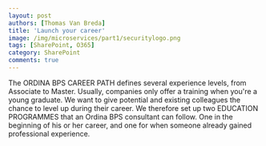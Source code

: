 ```yaml
---
layout: post
authors: [Thomas Van Breda]
title: 'Launch your career'
image: /img/microservices/part1/securitylogo.png
tags: [SharePoint, O365]
category: SharePoint
comments: true
---
```


The ORDINA BPS CAREER PATH defines several experience levels, from Associate to Master. Usually, companies only offer a training when you're a young graduate. We want to give potential and existing colleagues the chance to level up during their career. We therefore set up two EDUCATION PROGRAMMES that an Ordina BPS consultant can follow. One in the beginning of his or her career, and one for when someone already gained professional experience.

